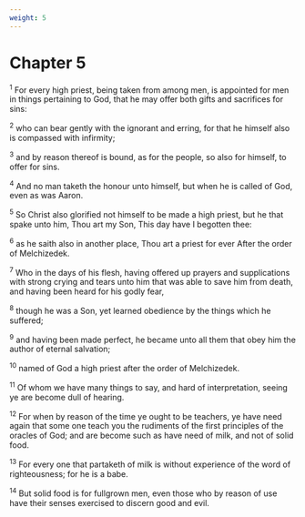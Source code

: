 ```yaml
---
weight: 5
---
```


# Chapter 5

<sup>1</sup> For every high priest, being taken from among men, is appointed for men in things pertaining to God, that he may offer both gifts and sacrifices for sins: 

<sup>2</sup> who can bear gently with the ignorant and erring, for that he himself also is compassed with infirmity; 

<sup>3</sup> and by reason thereof is bound, as for the people, so also for himself, to offer for sins. 

<sup>4</sup> And no man taketh the honour unto himself, but when he is called of God, even as was Aaron. 

<sup>5</sup> So Christ also glorified not himself to be made a high priest, but he that spake unto him, Thou art my Son, This day have I begotten thee: 

<sup>6</sup> as he saith also in another place, Thou art a priest for ever After the order of Melchizedek. 

<sup>7</sup> Who in the days of his flesh, having offered up prayers and supplications with strong crying and tears unto him that was able to save him from death, and having been heard for his godly fear, 

<sup>8</sup> though he was a Son, yet learned obedience by the things which he suffered; 

<sup>9</sup> and having been made perfect, he became unto all them that obey him the author of eternal salvation; 

<sup>10</sup> named of God a high priest after the order of Melchizedek. 

<sup>11</sup> Of whom we have many things to say, and hard of interpretation, seeing ye are become dull of hearing. 

<sup>12</sup> For when by reason of the time ye ought to be teachers, ye have need again that some one teach you the rudiments of the first principles of the oracles of God; and are become such as have need of milk, and not of solid food. 

<sup>13</sup> For every one that partaketh of milk is without experience of the word of righteousness; for he is a babe. 

<sup>14</sup> But solid food is for fullgrown men, even those who by reason of use have their senses exercised to discern good and evil. 


